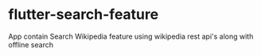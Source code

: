 # flutter-search-feature
App contain Search Wikipedia feature using wikipedia rest api's along with offline search
